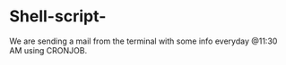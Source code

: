 # Shell-script-

We are sending a mail from the terminal with some info everyday @11:30 AM using CRONJOB.
